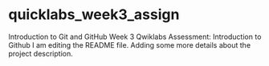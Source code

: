 # quicklabs_week3_assign
Introduction to Git and GitHub Week 3 Qwiklabs Assessment: Introduction to Github
I am editing the README file. Adding some more details about the project description.
